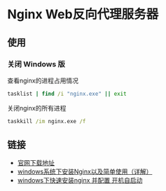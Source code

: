 ﻿# Nginx Web反向代理服务器

## 使用

### 关闭 Windows 版

查看nginx的进程占用情况
```cmd
tasklist | find /i "nginx.exe" || exit
```

关闭nginx的所有进程
```cmd
taskkill /im nginx.exe /f
```

## 链接

* [官网下载地址](https://nginx.org/en/download.html)
* [windows系统下安装Nginx以及简单使用（详解）](https://blog.csdn.net/weixin_44251179/article/details/129700793)
* [windows下快速安装nginx 并配置 开机自启动](https://blog.csdn.net/qq_39390545/article/details/116602041)
